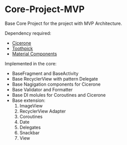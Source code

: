 # Core-Project-MVP

Base Core Project for the project with MVP Architecture.

Dependency required:
- [Cicerone](https://github.com/terrakok/Cicerone)
- [Toothpick](https://github.com/stephanenicolas/toothpick)
- [Material Components](https://github.com/material-components/material-components-android)

Implemented in the core:
- BaseFragment and BaseActivity
- Base RecyclerView with pattern Delegate
- Base Nagigation components for Cicerone
- Base Validator and Formatter
- Base DI molules for Coroutines and Cicerone
- Base extension:
  1. ImageView
  2. RecyclerView Adapter
  3. Coroutines
  4. Date
  5. Delegates
  6. Snackbar
  7. View
